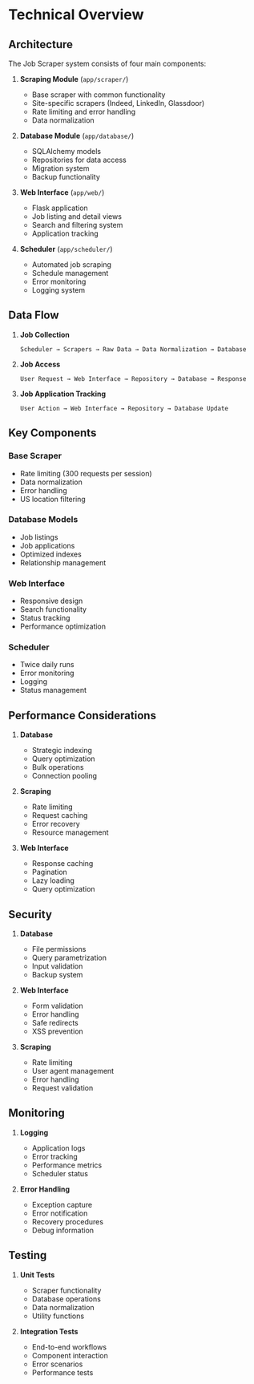# Technical Overview

## Architecture

The Job Scraper system consists of four main components:

1. **Scraping Module** (`app/scraper/`)
   - Base scraper with common functionality
   - Site-specific scrapers (Indeed, LinkedIn, Glassdoor)
   - Rate limiting and error handling
   - Data normalization

2. **Database Module** (`app/database/`)
   - SQLAlchemy models
   - Repositories for data access
   - Migration system
   - Backup functionality

3. **Web Interface** (`app/web/`)
   - Flask application
   - Job listing and detail views
   - Search and filtering system
   - Application tracking

4. **Scheduler** (`app/scheduler/`)
   - Automated job scraping
   - Schedule management
   - Error monitoring
   - Logging system

## Data Flow

1. **Job Collection**
   ```
   Scheduler → Scrapers → Raw Data → Data Normalization → Database
   ```

2. **Job Access**
   ```
   User Request → Web Interface → Repository → Database → Response
   ```

3. **Job Application Tracking**
   ```
   User Action → Web Interface → Repository → Database Update
   ```

## Key Components

### Base Scraper
- Rate limiting (300 requests per session)
- Data normalization
- Error handling
- US location filtering

### Database Models
- Job listings
- Job applications
- Optimized indexes
- Relationship management

### Web Interface
- Responsive design
- Search functionality
- Status tracking
- Performance optimization

### Scheduler
- Twice daily runs
- Error monitoring
- Logging
- Status management

## Performance Considerations

1. **Database**
   - Strategic indexing
   - Query optimization
   - Bulk operations
   - Connection pooling

2. **Scraping**
   - Rate limiting
   - Request caching
   - Error recovery
   - Resource management

3. **Web Interface**
   - Response caching
   - Pagination
   - Lazy loading
   - Query optimization

## Security

1. **Database**
   - File permissions
   - Query parametrization
   - Input validation
   - Backup system

2. **Web Interface**
   - Form validation
   - Error handling
   - Safe redirects
   - XSS prevention

3. **Scraping**
   - Rate limiting
   - User agent management
   - Error handling
   - Request validation

## Monitoring

1. **Logging**
   - Application logs
   - Error tracking
   - Performance metrics
   - Scheduler status

2. **Error Handling**
   - Exception capture
   - Error notification
   - Recovery procedures
   - Debug information

## Testing

1. **Unit Tests**
   - Scraper functionality
   - Database operations
   - Data normalization
   - Utility functions

2. **Integration Tests**
   - End-to-end workflows
   - Component interaction
   - Error scenarios
   - Performance tests
